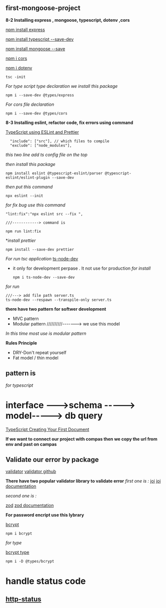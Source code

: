 ## first-mongoose-project

**8-2 Installing express , mongoose, typescript, dotenv ,cors**

[ npm install express](https://expressjs.com/en/starter/installing.html)

[npm install typescript --save-dev](https://www.typescriptlang.org/download)

[npm install mongoose --save](https://mongoosejs.com/docs/index.html)

[npm i cors](https://www.npmjs.com/package/cors)

[npm i dotenv](https://www.npmjs.com/package/dotenv)

```
tsc -init
```

_For type script type declaration we install this package_

```
npm i --save-dev @types/express
```

_For cors file declaration_

```
npm i --save-dev @types/cors
```

**8-3 Installing eslint, refactor code, fix errors using command**

[TypeScript using ESLint and Prettier](https://blog.logrocket.com/linting-typescript-eslint-prettier)

```
  "include": ["src"], // which files to compile
  "exclude": ["node_modules"],
```

_this two line add ts config file on the top_

_then install this package_

```
npm install eslint @typescript-eslint/parser @typescript-eslint/eslint-plugin --save-dev
```

_then put this command_

```
npx eslint --init
```

_for fix bug use this command_

```
"lint:fix":"npx eslint src --fix ",

///------------> command is

npm run lint:fix
```

\*_install prettier_

```
npm install --save-dev prettier
```

_For run tsc application_
[ts-node-dev](https://www.npmjs.com/package/ts-node-dev)

- it only for development perpase . It not use for production
  _for install_
  ```
  npm i ts-node-dev --save-dev
  ```

_for run_

```
///---> add file path server.ts
ts-node-dev --respawn --transpile-only server.ts
```

**there have two pattern for softwer development**

- MVC pattern
- Modular pattern //////////-------> we use this model

_In this time most use is modular pattern_

**Rules Principle**

- DRY-Don't repeat yourself
- Fat model / thin model

## pattern is

_for typescript_

# interface --->schema -----> model-----> db query

[TypeScript Creating Your First Document](https://mongoosejs.com/docs/typescript.html)

**If we want to connect our project with compas then we copy the url from env and past on campas**

## Validate our error by package

[validator](https://www.npmjs.com/package/validator)
[validator github](https://github.com/validatorjs/validator.js)

**There have two popular validator library to validate error**
_first one is :_
[joi](https://www.npmjs.com/package/joi)
[joi documentation](https://joi.dev/api/?v=17.9.1)

_second one is :_

[zod](https://www.npmjs.com/package/zod)
[zod documentation](https://zod.dev/?id=installation)

**For password encript use this lybrary**

[bcrypt](https://www.npmjs.com/package/bcrypt)

```
npm i bcrypt
```

_for type_

[bcrypt type](https://www.npmjs.com/package/@types/bcrypt)

```
npm i -D @types/bcrypt
```

# handle status code

## [http-status](https://www.npmjs.com/package/http-status)
